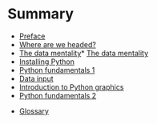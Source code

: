 # Summary

* [Preface](README.md)
* [Where are we headed?](intro.md)
* [The data mentality](data-mentality.md)* [The data mentality](data-mentality.md)
* [Installing Python](installing-python.md)
* [Python fundamentals 1](py-fun1.md) 
* [Data input](pandas-intro.md)
* [Introduction to Python graphics](graphs1.md)
* [Python fundamentals 2](py-fun2.md)  

<!--
* [Emerging market indicators](emerging.md)
* [Business cycle indicators](indicators.md)
* [Randomness in stock returns](random.md)
* [Managing data 2](pandas-munging.md)
* [Other cool stuff](other.md)
--> 

* [Glossary](glossary.md)
